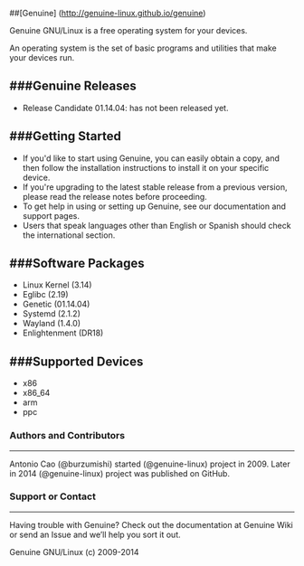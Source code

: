 ##[Genuine] (http://genuine-linux.github.io/genuine)

Genuine GNU/Linux is a free operating system for your devices.

An operating system is the set of basic programs and utilities that make your devices run.


###Genuine Releases
----------------

 * Release Candidate 01.14.04: has not been released yet.


###Getting Started
----------------

 - If you'd like to start using Genuine, you can easily obtain a copy, and then follow the installation instructions to install it on your specific device.
 - If you're upgrading to the latest stable release from a previous version, please read the release notes before proceeding.
 - To get help in using or setting up Genuine, see our documentation and support pages.
 - Users that speak languages other than English or Spanish should check the international section.


###Software Packages
-----------------

 - Linux Kernel (3.14)
 - Eglibc (2.19)
 - Genetic (01.14.04)
 - Systemd (2.1.2)
 - Wayland (1.4.0)
 - Enlightenment (DR18)


###Supported Devices
-----------------

 - x86
 - x86_64
 - arm
 - ppc

### Authors and Contributors
-----------------
Antonio Cao (@burzumishi) started (@genuine-linux) project in 2009.
Later in 2014 (@genuine-linux) project was published on GitHub.

### Support or Contact
-----------------
Having trouble with Genuine? Check out the documentation at Genuine Wiki or send an Issue and we’ll help you sort it out.


Genuine GNU/Linux (c) 2009-2014
